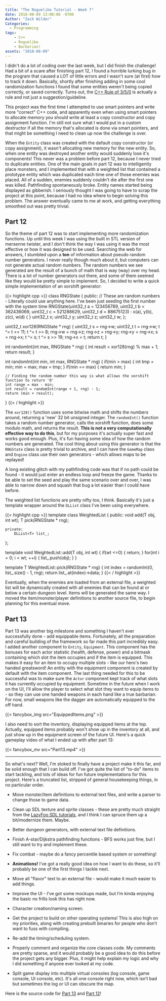 ```yaml
---
title: "The Roguelike Tutorial - Week 7"
date: 2018-08-09 13:00:00 -0700
Author: "Zach Wilder"
Categories:
  - Programming
tags:
    - C++
    - Roguelike
    - Barbarian!
assets: "2018-08-09"
---
```


I didn't do a lot of coding over the last week, but I did finish the
challenge! Had a bit of a scare after finishing part 12, I found a
horrible lurking bug in the program that caused a LOT of little errors
and I wasn't sure (at first) how to track it down. Basically, shortly
after finishing adding in some cool randomization functions I found that
some entities weren't being copied correctly, or saved correctly. Turns
out, the [C++ Rule of
3/5/0](https://en.cppreference.com/w/cpp/language/rule_of_three) is
actually a rule and not just a suggestion/guideline. 

This project was the first time I attempted to use smart pointers and
write more "correct" C++ code, and apparently even when using smart
pointers to allocate memory you should write at least a copy constructor
and copy assignment function. I'm still not sure what I would put in a
custom destructor if all the memory that's allocated is done via smart
pointers, and that might be something I need to clean up now the
challenge is over.

When the `Entity` class was created with the default copy constructor
(or copy assignment), it wasn't allocating new memory for the new
entity. So, when one entity was destroyed another entity would suddenly
lose it's components! This never was a problem before part 12, because I
never tried to duplicate entities. One of the main goals in part 12 was
to intelligently place monsters, and I implemented that with a weighted
list that contained a prototype entity which was duplicated each time
one of those enemies was placed. All of a sudden, enemies suddenly
couldn't die after the first one was killed. Pathfinding spontaneously
broke. Entity names started being displayed as gibberish. I seriously
thought I was going to have to scrap the project at this point, because
I had no idea where to begin solving this problem. The answer eventually
came to me at work, and getting everything smoothed out was pretty
trivial.

## Part 12

So the theme of part 12 was to start implementing more randomization
functions. Up until this week I was using the built in STL version of
mersenne twister, and I don't think the way I was using it was the most
effective or how it was designed to be used. Searching the web for
answers, I stumbled upon a **ton** of information about pseudo random
number generators.  I never really though much about it, but computers
can not generate actual random numbers. The random numbers we see
generated are the result of a bunch of math that is way (way) over my
head. There is a lot of number generators out there, and some of them
seemed like they would be pretty simple to implement. So, I decided to
write a quick simple implementation of an xorshift generator:

{{< highlight cpp >}}
class RNGState
{
    public:
        // These are random numbers - Literally could use anything here. I've been just seeding the first number with the system time
        RNGState(uint32_t a = 123456789, uint32_t b = 362436069, uint32_t c = 521288629, uint32_t d = 88675123) : x(a), y(b), z(c), w(d) { }
        uint32_t x;
        uint32_t y;
        uint32_t z;
        uint32_t w;
};

uint32_t xor128(RNGState * rng)
{
    uint32_t s = rng->w;
    uint32_t t = rng->w;
    t ^= t << 11;
    t ^= t >> 8;
    rng->w = rng->z;
    rng->z = rng->y;
    rng->y = rng->x;
    s = rng->x;
    t ^= s;
    t ^= s >> 19;
    rng->x = t;
    return t;
}

int randomInt(int max, RNGState * rng)
{
    int result = xor128(rng) % max + 1;
    return result;
}

int randomInt(int min, int max, RNGState * rng)
{
    if(min > max)
    {
        int tmp = min;
        min = max;
        max = tmp;
    }
    if(min == max)
    {
        return min;
    }

    // Finding the random number this way is what allows the xorshift function to return '0'
    int range = max - min;
    int result = randomInt(range + 1, rng) - 1;
    return (min + result);
}
{{< / highlight >}}

The `xor128()` function uses some bitwise math and shifts the numbers
around, returning a 'new' 32 bit unsigned integer. The `randomInt()`
function takes a random number generator, calls the xorshift function,
does some modulo math, and returns the result. **This is not a very
computationally effective way to do this**, but for my purposes it's
actually super fast and works good enough. Plus, it's fun having some
idea of how the random numbers are generated. The cool thing about using
this generator is that the `RNGState` class is pretty trivial to
archive, and I can have the `GameMap` class and `Engine` class use their
own generators - which allows maps to be replayed!

A long existing glitch with my pathfinding code was that if no path
could be found - it would just enter an endless loop and freeze the
game. Thanks to be able to set the seed and play the same scenario over
and over, I was able to narrow down and squash that bug a lot easier
than I could have before.

The weighted list functions are pretty nifty too, I think. Basically
it's just a template wrapper around the `DLList` class I've been using
everywhere.

{{< highlight cpp >}}
template <typename T>
class WeightedList
{
    public:
        void add(T obj, int wt);
        T pick(RNGState * rng);

    private:
        DLList<T> list_;
};

template <typename T>
void WeightedList<T>::add(T obj, int wt)
{
    if(wt <=0)
    {
        return;
    }
    for(int i = 0; i < wt; ++i)
    {
        list_.push(obj);
    }
}

template <typename T>
T WeightedList<T>::pick(RNGState * rng)
{
    int index = randomInt(0, list_.size() - 1, rng);
    return list_.at(index)->data;
}
{{< / highlight >}}

Eventually, when the enemies are loaded from an external file, a
weighted list will be dynamically created with all enemies that can be
found at or below a certain dungeon level. Items will be generated the
same way. I moved the item/monster/player definitions to another source
file, to begin planning for this eventual move.

## Part 13

Part 13 was another big milestone and something I haven't ever
successfully done - add equippable items. Fortunately, all the
preparation and careful building of the framework so far made this part
incredibly easy. I added another component to `Entity`, `Equipment`.
This component has the bonuses for each actor statistic (health,
defense, power) and a bitmask containing which slot the item occupies
and if the item is equipped. This makes it easy for an item to occupy
multiple slots - like our hero's two handed greatsword! An entity with
the equipment component is created by default with the item component.
The last thing needed for this to be successful was to make sure the
`Actor` component kept track of what slots it has currently occupied by
equipment. Sometime in the future when I work on the UI, I'll allow the
player to select what slot they want to equip items to - so they can use
one handed weapons in each hand like a true barbarian. For now, small
weapons like the dagger are automatically equipped to the off hand.

{{< fancybox_img src="EquippedItems.png" >}}

I also need to sort the inventory, displaying equipped items at the top.
Actually, equipped items probably won't show up in the inventory at all,
and just show up in the equipment screen of the future UI. Here's a
quick gameplay video of what I ended up with after part 13:

{{< fancybox_mv src="Part13.mp4" >}}

---

So what's next? Well, I'm stoked to finally have a project make it this
far, and be solid enough that I can build off. I've got quite the list
of "to-do" items to start tackling, and lots of ideas for fun future
implementations for this project. Here's a truncated list, stripped of
general housekeeping things, in no particular order.

* Move monster/item definitions to external text files, and write a
  parser to change those to game data.

* Clean up SDL texture and sprite classes - these are pretty much
  straight from the [LazyFoo SDL
tutorials](http://lazyfoo.net/tutorials/SDL/), and I think I can spruce
them up a bit/modernize them. Maybe.

* Better dungeon generators, with external text file definitions.

* Finish A-star/Dijkstra pathfinding functions - BFS works just fine,
  but I still want to try and implement these.

* Fix combat - maybe do a fancy percentile based system or something!

* **Animations!** I’ve got a really good idea on how I want to do these,
  so it’ll probably be one of the first things I tackle next.

* Move all "flavor" text to an external file - would make it much easier
  to add things. 

* Improve the UI - I’ve got some mockups made, but I’m kinda enjoying
  the basic no frills look this has right now.

* Character creation/naming screen.

* Get the project to build on other operating systems! This is also high
  on my priorities, along with creating prebuilt binaries for people who
don’t want to fuss with compiling.

* Re-add the timing/scheduling system.

* Properly comment and organize the core classes code. My comments are
  pretty sparse, and it would probably be a good idea to do this before
the project gets any bigger. Plus, it might help explain my logic and
why I did something if anyone ever looked at my code. 

* Split game display into multiple virtual consoles (log console, game
  console, UI console, etc). It's all one console right now, which isn’t
bad but sometimes the log or UI can obscure the map.

Here is the source code for [Part 13](https://github.com/zwilder/Barbarian/tree/Part_13) and [Part 12](https://github.com/zwilder/Barbarian/tree/Part_12)!
